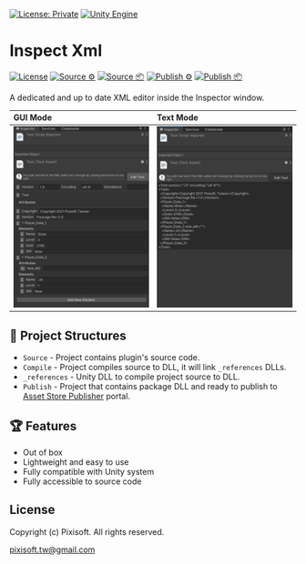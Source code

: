 [![License: Private](https://img.shields.io/badge/License-Private-green.svg)](https://github.com/Pixisoft/Inspect_Xml/blob/master/COPYING)
[![Unity Engine](https://img.shields.io/badge/unity-2021.2.0f1-black.svg?style=flat&logo=unity&cacheSeconds=2592000)](https://unity3d.com/get-unity/download/archive)

# Inspect Xml

[![License](https://github.com/Pixisoft/Inspect_Xml/actions/workflows/license.yml/badge.svg)](https://github.com/Pixisoft/Inspect_Xml/actions/workflows/license.yml)
[![Source ⚙️](https://github.com/Pixisoft/Inspect_Xml/actions/workflows/source_build.yml/badge.svg)](https://github.com/Pixisoft/Inspect_Xml/actions/workflows/source_build.yml)
[![Source 📦](https://github.com/Pixisoft/Inspect_Xml/actions/workflows/source_package.yml/badge.svg)](https://github.com/Pixisoft/Inspect_Xml/actions/workflows/source_package.yml)
[![Publish ⚙️](https://github.com/Pixisoft/Inspect_Xml/actions/workflows/publish_build.yml/badge.svg)](https://github.com/Pixisoft/Inspect_Xml/actions/workflows/publish_build.yml)
[![Publish 📦](https://github.com/Pixisoft/Inspect_Xml/actions/workflows/publish_package.yml/badge.svg)](https://github.com/Pixisoft/Inspect_Xml/actions/workflows/publish_package.yml)

A dedicated and up to date XML editor inside the Inspector window.

| GUI Mode                       | Text Mode                      |
|:-------------------------------|:-------------------------------|
| <img src="./etc/demo_1.png" /> | <img src="./etc/demo_2.png" /> |

## 📁 Project Structures

* `Source` - Project contains plugin's source code.
* `Compile` - Project compiles source to DLL, it will link `_references` DLLs.
* `_references` - Unity DLL to compile project source to DLL.
* `Publish` - Project that contains package DLL and ready to publish to [Asset Store Publisher](https://publisher.assetstore.unity3d.com/info.html?_gl=1*1fwg1ij*_ga*MTg0NjU4MTc4NC4xNjAwMzQ5NzM3*_ga_1S78EFL1W5*MTYyNDI3MzU4Ni40Ni4wLjE2MjQyNzM1ODYuNjA.&_ga=2.77544981.1416380940.1624186429-1846581784.1600349737) portal.

## 🏆 Features

* Out of box
* Lightweight and easy to use
* Fully compatible with Unity system
* Fully accessible to source code

## License

Copyright (c) Pixisoft. All rights reserved.

pixisoft.tw@gmail.com
